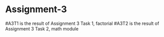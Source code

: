 # Assignment-3
#A3T1 is the result of Assignment 3 Task 1, factorial
#A3T2 is the result of Assignment 3 Task 2, math module
